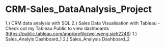 # CRM-Sales_DataAnalysis_Project

1.) CRM data analysis with SQL
2.) Sales Data Visualisation with Tableau
    - Check out my Tableau Public to view dashboards (https://public.tableau.com/app/profile/wel.weng.sieh2246)
      1.) Sales_Analyis Dashboard_1
      2.) Sales_Analysis Dashboard_2

